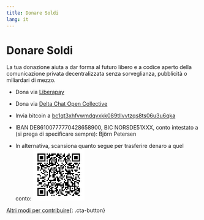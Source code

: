 ```yaml
---
title: Donare Soldi
lang: it
---
```


# Donare Soldi

La tua donazione aiuta a dar forma al futuro libero e a codice aperto della comunicazione privata decentralizzata
senza sorveglianza, pubblicità o miliardari di mezzo.

- Dona via [Liberapay](https://liberapay.com/delta.chat/)

- Dona via [Delta Chat Open Collective](https://opencollective.com/delta-chat/donate)

- Invia bitcoin a [bc1qt3xhfvwmdqvxkk089tllvvtzqs8ts06u3u6qka](bitcoin:bc1qt3xhfvwmdqvxkk089tllvvtzqs8ts06u3u6qka)

- IBAN DE86100777770428658900, BIC NORSDE51XXX, conto intestato a (si prega di specificare sempre): Björn Petersen

- In alternativa, scansiona quanto segue per trasferire denaro a quel conto: 
![Scansiona per trasferire denaro](../assets/donate-via-epc-qr.png)

[Altri modi per contribuire](contribuire){: .cta-button}

